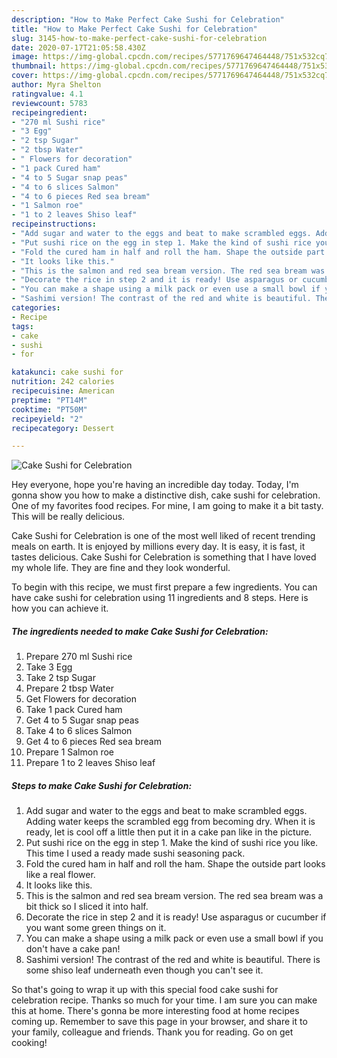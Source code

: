 ```yaml
---
description: "How to Make Perfect Cake Sushi for Celebration"
title: "How to Make Perfect Cake Sushi for Celebration"
slug: 3145-how-to-make-perfect-cake-sushi-for-celebration
date: 2020-07-17T21:05:58.430Z
image: https://img-global.cpcdn.com/recipes/5771769647464448/751x532cq70/cake-sushi-for-celebration-recipe-main-photo.jpg
thumbnail: https://img-global.cpcdn.com/recipes/5771769647464448/751x532cq70/cake-sushi-for-celebration-recipe-main-photo.jpg
cover: https://img-global.cpcdn.com/recipes/5771769647464448/751x532cq70/cake-sushi-for-celebration-recipe-main-photo.jpg
author: Myra Shelton
ratingvalue: 4.1
reviewcount: 5783
recipeingredient:
- "270 ml Sushi rice"
- "3 Egg"
- "2 tsp Sugar"
- "2 tbsp Water"
- " Flowers for decoration"
- "1 pack Cured ham"
- "4 to 5 Sugar snap peas"
- "4 to 6 slices Salmon"
- "4 to 6 pieces Red sea bream"
- "1 Salmon roe"
- "1 to 2 leaves Shiso leaf"
recipeinstructions:
- "Add sugar and water to the eggs and beat to make scrambled eggs. Adding water keeps the scrambled egg from becoming dry. When it is ready, let is cool off a little then put it in a cake pan like in the picture."
- "Put sushi rice on the egg in step 1. Make the kind of sushi rice you like. This time I used a ready made sushi seasoning pack."
- "Fold the cured ham in half and roll the ham. Shape the outside part looks like a real flower."
- "It looks like this."
- "This is the salmon and red sea bream version. The red sea bream was a bit thick so I sliced it into half."
- "Decorate the rice in step 2 and it is ready! Use asparagus or cucumber if you want some green things on it."
- "You can make a shape using a milk pack or even use a small bowl if you don&#39;t have a cake pan!"
- "Sashimi version! The contrast of the red and white is beautiful. There is some shiso leaf underneath even though you can&#39;t see it."
categories:
- Recipe
tags:
- cake
- sushi
- for

katakunci: cake sushi for 
nutrition: 242 calories
recipecuisine: American
preptime: "PT14M"
cooktime: "PT50M"
recipeyield: "2"
recipecategory: Dessert

---
```



![Cake Sushi for Celebration](https://img-global.cpcdn.com/recipes/5771769647464448/751x532cq70/cake-sushi-for-celebration-recipe-main-photo.jpg)

Hey everyone, hope you're having an incredible day today. Today, I'm gonna show you how to make a distinctive dish, cake sushi for celebration. One of my favorites food recipes. For mine, I am going to make it a bit tasty. This will be really delicious.

Cake Sushi for Celebration is one of the most well liked of recent trending meals on earth. It is enjoyed by millions every day. It is easy, it is fast, it tastes delicious. Cake Sushi for Celebration is something that I have loved my whole life. They are fine and they look wonderful.




To begin with this recipe, we must first prepare a few ingredients. You can have cake sushi for celebration using 11 ingredients and 8 steps. Here is how you can achieve it.

<!--inarticleads1-->

##### The ingredients needed to make Cake Sushi for Celebration:

1. Prepare 270 ml Sushi rice
1. Take 3 Egg
1. Take 2 tsp Sugar
1. Prepare 2 tbsp Water
1. Get  Flowers for decoration
1. Take 1 pack Cured ham
1. Get 4 to 5 Sugar snap peas
1. Take 4 to 6 slices Salmon
1. Get 4 to 6 pieces Red sea bream
1. Prepare 1 Salmon roe
1. Prepare 1 to 2 leaves Shiso leaf




<!--inarticleads2-->

##### Steps to make Cake Sushi for Celebration:

1. Add sugar and water to the eggs and beat to make scrambled eggs. Adding water keeps the scrambled egg from becoming dry. When it is ready, let is cool off a little then put it in a cake pan like in the picture.
1. Put sushi rice on the egg in step 1. Make the kind of sushi rice you like. This time I used a ready made sushi seasoning pack.
1. Fold the cured ham in half and roll the ham. Shape the outside part looks like a real flower.
1. It looks like this.
1. This is the salmon and red sea bream version. The red sea bream was a bit thick so I sliced it into half.
1. Decorate the rice in step 2 and it is ready! Use asparagus or cucumber if you want some green things on it.
1. You can make a shape using a milk pack or even use a small bowl if you don&#39;t have a cake pan!
1. Sashimi version! The contrast of the red and white is beautiful. There is some shiso leaf underneath even though you can&#39;t see it.




So that's going to wrap it up with this special food cake sushi for celebration recipe. Thanks so much for your time. I am sure you can make this at home. There's gonna be more interesting food at home recipes coming up. Remember to save this page in your browser, and share it to your family, colleague and friends. Thank you for reading. Go on get cooking!

